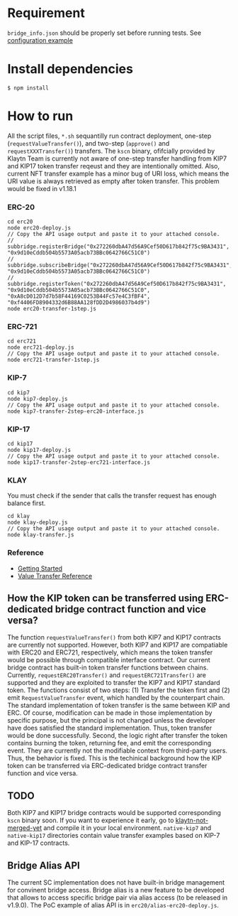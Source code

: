 # Requirement
`bridge_info.json` should be properly set before running tests. See [configuration example](https://docs.klaytn.com/node/service-chain/getting-started/value-transfer)

# Install dependencies
`$ npm install`

# How to run
All the script files, ```*.sh``` sequantilly run contract deployment, one-step (`requestValueTransfer()`), and two-step (`approve()` and `requestXXXTransfer()`) transfers.
The `kscn` binary, ofifcially provided by Klaytn Team is currently not aware of one-step transfer handling from KIP7 and KIP17 token transfer reqeust and they are intentionally omitted.
Also, current NFT transfer example has a minor bug of URI loss, which means the URI value is always retrieved as empty after token transfer. This problem would be fixed in v1.18.1
### ERC-20
```
cd erc20
node erc20-deploy.js
// Copy the API usage output and paste it to your attached console.
// subbridge.registerBridge("0x272260dbA47d56A9Cef50D617b842f75c9BA3431", "0x9d10eCddb504b5573A05acb73BBc0642766C51C0")
// subbridge.subscribeBridge("0x272260dbA47d56A9Cef50D617b842f75c9BA3431", "0x9d10eCddb504b5573A05acb73BBc0642766C51C0")
// subbridge.registerToken("0x272260dbA47d56A9Cef50D617b842f75c9BA3431", "0x9d10eCddb504b5573A05acb73BBc0642766C51C0", "0xA8cD012D7d7b58F44169C0253B44Fc57e4C3fBF4", "0xf4406FD8904332d6B88AA128fDD2D4986037b4d9")
node erc20-transfer-1step.js
```

### ERC-721
```
cd erc721
node erc721-deploy.js
// Copy the API usage output and paste it to your attached console.
node erc721-transfer-1step.js
```

### KIP-7
```
cd kip7
node kip7-deploy.js
// Copy the API usage output and paste it to your attached console.
node kip7-transfer-2step-erc20-interface.js
```

### KIP-17
```
cd kip17
node kip17-deploy.js
// Copy the API usage output and paste it to your attached console.
node kip17-transfer-2step-erc721-interface.js
```

### KLAY
You must check if the sender that calls the transfer request has enough balance first.
```
cd klay
node klay-deploy.js
// Copy the API usage output and paste it to your attached console.
node klay-transfer.js
```

### Reference
- [Getting Started](https://ko.docs.klaytn.com/node/service-chain/getting-started)
- [Value Transfer Reference](https://ko.docs.klaytn.com/node/service-chain/references/value-transfer)

## How the KIP token can be transferred using ERC-dedicated bridge contract function and vice versa?
The function `requestValueTransfer()` from both KIP7 and KIP17 contracts are currently not supported. However, both KIP7 and KIP17 are compatiable with ERC20 and ERC721, respectively,
which means the token transfer would be possible through compatible interface contract. Our current bridge contract has built-in token transfer functions between chains.
Currently, `requestERC20Transfer()` and `requestERC721Transfer()` are supported and they are exploited to transfer the KIP7 and KIP17 standard token.
The functions consist of two steps: (1) Transfer the token first and (2) emit `RequestValueTransfer` event, which handled by the counterpart chain.
The standard implementation of token transfer is the same between KIP and ERC. Of course, modification can be made in those implementation by specific purpose, but the principal is not changed unless the developer have does satisfied the standard implementation.
Thus, token transfer would be done successfully. Second, the logic right after transfer the token contains burning the token, returning fee, and emit the corresponding event. They are currently not the modifiable context from third-party users.
Thus, the behavior is fixed. This is the techinical background how the KIP token can be transferred via ERC-dedicated bridge contract transfer function and vice versa.

## TODO
Both KIP7 and KIP17 bridge contracts would be supported corresponding `kscn` binary soon. If you want to experience it early, go to [klaytn-not-merged-yet](https://github.com/hyunsooda/klaytn/commits/SC-support-KIP7-KIP17) and compile it in your local environment.
`native-kip7` and `native-kip17` directories contain value transfer examples based on KIP-7 and KIP-17 contracts.

## Bridge Alias API
The current SC implementation does not have built-in bridge management for convinent bridge access.
Bridge alias is a new feature to be developed that allows to access specific bridge pair via alias access (to be released in v1.9.0). The PoC example of alias API is in `erc20/alias-erc20-deploy.js`.
